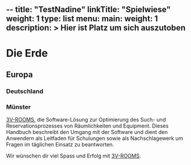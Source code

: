 --
title: "TestNadine"
linkTitle: "Spielwiese"
weight: 1
type: list
menu:
  main:
    weight: 1
description: >
Hier ist Platz um sich auszutoben
---

# Die Erde

## Europa

### Deutschland

### Münster

[3V-ROOMS](https://www.3v-rooms.ch/), die Software-Lösung zur Optimierung des Such- und Reservationsprozesses von Räumlichkeiten und Equipment. Dieses Handbuch beschreibt den Umgang mit der Software und dient den Anwendern als Leitfaden für Schulungen sowie als Nachschlagewerk um Fragen im täglichen Einsatz zu beantworten.

Wir wünschen dir viel Spass und Erfolg mit [3V-ROOMS](https://www.3v-rooms.ch/).
